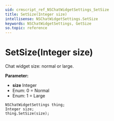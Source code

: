 ```yaml
---
uid: crmscript_ref_NSChatWidgetSettings_SetSize
title: SetSize(Integer size)
intellisense: NSChatWidgetSettings.SetSize
keywords: NSChatWidgetSettings, GetSize
so.topic: reference
---
```


# SetSize(Integer size)

Chat widget size: normal or large.

**Parameter:** 
* **size** Integer
* Enum: 0 = Normal 
* Enum: 1 = Large 

```crmscript
NSChatWidgetSettings thing;
Integer size;
thing.SetSize(size);
```

